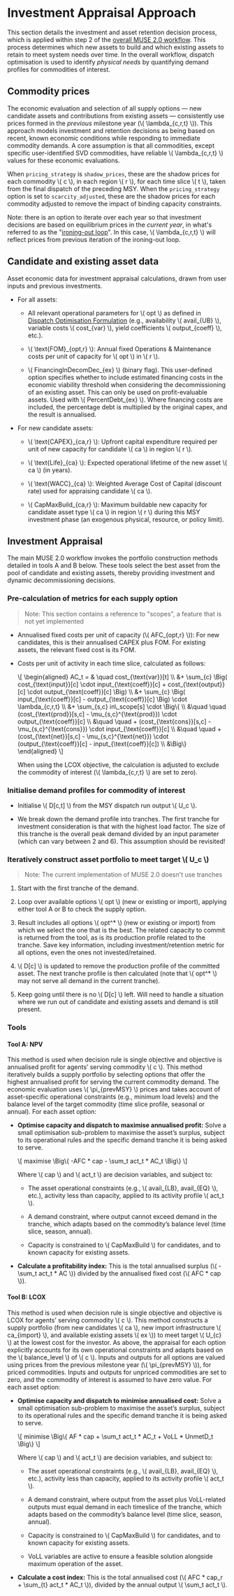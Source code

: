 # Investment Appraisal Approach

<!-- markdownlint-disable MD049 -->

This section details the investment and asset retention decision process, which is applied within
step 2 of the [overall MUSE 2.0 workflow]. This process determines which new assets to build and
which existing assets to retain to meet system needs over time. In the overall workflow, dispatch
optimisation is used to identify *physical needs* by quantifying demand profiles for commodities of
interest.

## Commodity prices

The economic evaluation and selection of all supply options — new candidate assets and
contributions from existing assets — consistently use prices formed in the *previous*
milestone year (\\( \lambda\_{c,r,t} \\)). This approach models investment and retention
decisions as being based on recent, known economic conditions while responding to immediate
commodity demands. A core assumption is that all commodities, except specific user-identified SVD
commodities, have reliable \\( \lambda\_{c,r,t} \\) values for these economic evaluations.

When `pricing_strategy` is `shadow_prices`, these are the shadow prices for each commodity
\\( c \\), in each region \\( r \\), for each time slice \\( t \\), taken from the final dispatch of
the preceding MSY. When the `pricing_strategy` option is set to `scarcity_adjusted`, these are the
shadow prices for each commodity adjusted to remove the impact of binding capacity constraints.

Note: there is an option to iterate over each year so that investment decisions are based on
equilibrium prices in the _current year_, in what's referred to as the "[ironing-out loop]".
In this case, \\( \lambda\_{c,r,t} \\) will reflect prices from previous iteration of the
ironing-out loop.

## Candidate and existing asset data

Asset economic data for investment appraisal calculations, drawn from user inputs and previous
investments.

- For all assets:

  - All relevant operational parameters for \\( opt \\) as defined in [Dispatch Optimisation
    Formulation] (e.g., availability \\( avail_{UB} \\), variable costs \\( cost_{var} \\), yield
    coefficients \\( output_{coeff} \\), etc.).

  - \\( \text{FOM}_{opt,r} \\): Annual fixed Operations & Maintenance costs per unit of capacity for
    \\( opt \\) in \\( r \\).

  - \\( FinancingInDecomDec_{ex} \\) (binary flag). This user-defined option specifies whether to
    include estimated financing costs in the economic viability threshold when considering the
    decommissioning of an existing asset. This can only be used on profit-evaluable assets. Used
    with \\( PercentDebt_{ex} \\). Where financing costs are included, the percentage debt is
    multiplied by the original capex, and the result is annualised.

- For new candidate assets:

  - \\( \text{CAPEX}_{ca,r} \\): Upfront capital expenditure required per unit of new capacity for
    candidate \\( ca \\) in region \\( r \\).

  - \\( \text{Life}_{ca} \\): Expected operational lifetime of the new asset \\( ca \\) (in years).

  - \\( \text{WACC}_{ca} \\): Weighted Average Cost of Capital (discount rate) used for appraising
    candidate \\( ca \\).

  - \\( CapMaxBuild_{ca,r} \\): Maximum buildable new capacity for candidate asset type \\( ca \\)
    in region \\( r \\) during this MSY investment phase (an exogenous physical, resource, or policy
    limit).

## Investment Appraisal

The main MUSE 2.0 workflow invokes the portfolio construction methods detailed in tools A and B
below. These tools select the best asset from the pool of candidate and existing assets, thereby
providing investment and dynamic decommissioning decisions.

### Pre-calculation of metrics for each supply option

> Note: This section contains a reference to "scopes", a feature that is not yet implemented

- Annualised fixed costs per unit of capacity (\\( AFC_{opt,r} \\)): For new candidates, this is
  their annualised CAPEX plus FOM. For existing assets, the relevant fixed cost is its FOM.

- Costs per unit of activity in each time slice, calculated as follows:

  \\[
    \begin{aligned}
          AC_t = & \quad cost\_{\text{var}}[t] \\\\
            &+ \sum\_{c} \Big( cost\_{\text{input}}[c] \cdot input\_{\text{coeff}}[c]
              + cost\_{\text{output}}[c] \cdot output\_{\text{coeff}}[c] \Big) \\\\
            &+ \sum\_{c} \Big( input\_{\text{coeff}}[c] - output\_{\text{coeff}}[c] \Big)
              \cdot \lambda\_{c,r,t} \\\\
            &+ \sum\_{s,c} in\\_scope[s] \cdot \Big\\{ \\\\
            &\quad \quad (cost\_{\text{prod}}[s,c] - \mu\_{s,c}^{\text{prod}})
              \cdot output\_{\text{coeff}}[c] \\\\
            &\quad \quad + (cost\_{\text{cons}}[s,c] - \mu\_{s,c}^{\text{cons}})
              \cdot input\_{\text{coeff}}[c] \\\\
            &\quad \quad + (cost\_{\text{net}}[s,c] - \mu\_{s,c}^{\text{net}})
              \cdot (output\_{\text{coeff}}[c] - input\_{\text{coeff}}[c]) \\\\
            &\Big\\}
    \end{aligned}
  \\]

  When using the LCOX objective, the calculation is adjusted to exclude the commodity of interest
  (\\( \lambda\_{c,r,t} \\) are set to zero).

### Initialise demand profiles for commodity of interest

- Initialise \\( D[c,t] \\) from the MSY dispatch run output \\( U_c \\).

- We break down the demand profile into tranches. The first tranche for investment consideration is
  that with the highest load factor. The size of this tranche is the overall peak demand divided by
  an input parameter (which can vary between 2 and 6). This assumption should be revisited!

### Iteratively construct asset portfolio to meet target \\( U_c \\)

> Note: The current implementation of MUSE 2.0 doesn't use tranches

1. Start with the first tranche of the demand.

2. Loop over available options \\( opt \\) (new or existing or import), applying either tool A or B
   to check the supply option.

3. Result includes all options \\( opt^\* \\) (new or existing or import) from which we select the
   one that is the best. The related capacity to commit is returned from the tool, as is its
   production profile related to the tranche. Save key information, including investment/retention
   metric for all options, even the ones not invested/retained.

4. \\( D[c] \\) is updated to remove the production profile of the committed asset. The next tranche
   profile is then calculated (note that \\( opt^\* \\) may not serve all demand in the current
   tranche).

5. Keep going until there is no \\( D[c] \\) left. Will need to handle a situation where we run out
   of candidate and existing assets and demand is still present.

### Tools

#### Tool A: NPV

This method is used when decision rule is single objective and objective is annualised profit for
agents’ serving commodity \\( c \\). This method iteratively builds a supply portfolio by selecting
options that offer the highest annualised profit for serving the current commodity demand. The
economic evaluation uses \\( \pi_{prevMSY} \\) prices and takes account of asset-specific
operational constraints (e.g., minimum load levels) and the balance level of the target commodity
(time slice profile, seasonal or annual). For each asset option:

- **Optimise capacity and dispatch to maximise annualised profit:** Solve a small optimisation
  sub-problem to maximise the asset’s surplus, subject to its operational rules and the specific
  demand tranche it is being asked to serve.

  \\[
    maximise \Big\\{ -AFC \* cap - \sum_t act_t \* AC_t
    \Big\\}
  \\]

  Where \\( cap \\) and \\( act_t \\) are decision variables, and subject to:

  - The asset operational constraints (e.g., \\( avail_{LB}, avail_{EQ} \\), etc.), activity less
    than capacity, applied to its activity profile \\( act_t \\).

  - A demand constraint, where output cannot exceed demand in the tranche, which adapts based on the
    commodity’s balance level (time slice, season, annual).

  - Capacity is constrained to \\( CapMaxBuild \\) for candidates, and to known capacity for
    existing assets.

- **Calculate a profitability index:** This is the total annualised surplus (\\( - \sum_t
  act_t \* AC \\)) divided by the annualised fixed cost (\\(
  AFC \* cap \\)).

#### Tool B: LCOX

This method is used when decision rule is single objective and objective is LCOX for agents’ serving
commodity \\( c \\). This method constructs a supply portfolio (from new candidates \\( ca \\), new
import infrastructure \\( ca_{import} \\), and available existing assets \\( ex \\)) to meet target
\\( U_{c} \\) at the lowest cost for the investor. As above, the appraisal for each option
explicitly accounts for its own operational constraints and adapts based on the \\( balance\_level
\\) of \\( c \\). Inputs and outputs for all options are valued using prices from the previous
milestone year (\\( \pi_{prevMSY} \\)), for priced commodities. Inputs and outputs for unpriced
commodities are set to zero, and the commodity of interest is assumed to have zero value.
For each asset option:

- **Optimise capacity and dispatch to minimise annualised cost:** Solve a small optimisation
  sub-problem to maximise the asset’s surplus, subject to its operational rules and the specific
  demand tranche it is being asked to serve.

  \\[
    minimise \Big\\{
      AF \* cap + \sum_t act_t \* AC_t + VoLL \* UnmetD_t
    \Big\\}
  \\]

  Where \\( cap \\) and \\( act_t \\) are decision variables, and subject to:

  - The asset operational constraints (e.g., \\( avail_{LB}, avail_{EQ} \\), etc.), activity less
    than capacity, applied to its activity profile \\( act_t \\).

  - A demand constraint, where output from the asset plus VoLL-related outputs must equal demand in
    each timeslice of the tranche, which adapts based on the commodity’s balance level (time slice,
    season, annual).

  - Capacity is constrained to \\( CapMaxBuild \\) for candidates, and to known capacity for
    existing assets.

  - VoLL variables are active to ensure a feasible solution alongside maximum operation of the
    asset.

- **Calculate a cost index:** This is the total annualised cost (\\(
  AFC \* cap_r + \sum_{t} act_t \* AC_t \\)), divided by the annual output
  \\( \sum_t act_t \\).

[overall MUSE 2.0 workflow]: ./model_description.md#framework-overview
[Dispatch Optimisation Formulation]: ./dispatch_optimisation.md
[ironing-out loop]: ./model_description.md#framework-overview

